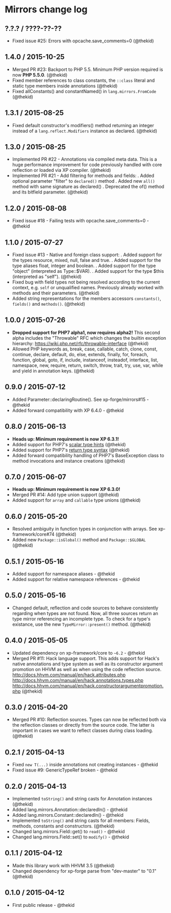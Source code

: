Mirrors change log
==================

## ?.?.? / ????-??-??

* Fixed issue #25: Errors with opcache.save_comments=0
  (@thekid)

## 1.4.0 / 2015-10-25

* Merged PR #23: Backport to PHP 5.5. Minimum PHP version required is
  now **PHP 5.5.0**.
  (@thekid)
* Fixed member references to class constants, the `::class` literal and
  static type members inside annotations
  (@thekid)
* Fixed allConstants() and constantNamed() in `lang.mirrors.FromCode`
  (@thekid)

## 1.3.1 / 2015-08-25

* Fixed default constructor's modifiers() method returning an integer
  instead of a `lang.reflect.Modifiers` instance as declared.
  (@thekid)

## 1.3.0 / 2015-08-25

* Implemented PR #22 - Annotations via compiled meta data. This is a
  huge performance improvement for code previously handled with core
  reflection or loaded via XP compiler.
  (@thekid)
* Implemented PR #21 - Add filtering for methods and fields:
  . Added optional parameter "filter" to `declared()` method
  . Added new `all()` method with same signature as declared()
  . Deprecated the of() method and its bitfield parameter.
  (@thekid)

## 1.2.0 / 2015-08-08

* Fixed issue #18 - Failing tests with opcache.save_comments=0 - @thekid

## 1.1.0 / 2015-07-27

* Fixed issue #13 - Native and foreign class support:
  . Added support for the types resource, mixed, null, false and true.
  . Added support for the type aliases float, integer and boolean.
  . Added support for the type "object" (interpreted as Type::$VAR).
  . Added support for the type $this (interpreted as "self").
  (@thekid)
* Fixed bug with field types not being resolved according to the current
  context, e.g. `self` or unqualified names. Previously already worked
  with methods and their parameters.
  (@thekid)
* Added string representations for the members accessors `constants()`,
  `fields()` and `methods()`.
  (@thekid)

## 1.0.0 / 2015-07-26

* **Dropped support for PHP7 alpha1, now requires alpha2!** This second
  alpha includes the "Throwable" RFC which changes the builtin exception
  hierarchy: https://wiki.php.net/rfc/throwable-interface
  (@thekid)
* Allowed PHP keywords as, break, case, callable, catch, clone, const,
  continue, declare, default, do, else, extends, finally, for, foreach,
  function, global, goto, if, include, instanceof, insteadof, interface,
  list, namespace, new, require, return, switch, throw, trait, try, use,
  var, while and yield in annotation keys.
  (@thekid)

## 0.9.0 / 2015-07-12

* Added Parameter::declaringRoutine(). See xp-forge/mirrors#15 - @thekid
* Added forward compatibility with XP 6.4.0 - @thekid

## 0.8.0 / 2015-06-13

* **Heads up: Minimum requirement is now XP 6.3.1!**
* Added support for PHP7's [scalar type hints](https://wiki.php.net/rfc/scalar_type_hints_v5)
  (@thekid)
* Added support for PHP7's [return type syntax](https://wiki.php.net/rfc/return_types)
  (@thekid)
* Added forward compatibility handling of PHP7's BaseException class
  to method invocations and instance creations
  (@thekid)

## 0.7.0 / 2015-06-07

* **Heads up: Minimum requirement is now XP 6.3.0!**
* Merged PR #14: Add type union support
  (@thekid)
* Added support for `array` and `callable` type unions
  (@thekid)

## 0.6.0 / 2015-05-20

* Resolved ambiguity in function types in conjunction with arrays.
  See xp-framework/core#74
  (@thekid)
* Added new `Package::isGlobal()` method and `Package::$GLOBAL`
  (@thekid)

## 0.5.1 / 2015-05-16

* Added support for namespace aliases - @thekid
* Added support for relative namespace references - @thekid

## 0.5.0 / 2015-05-16

* Changed default, reflection and code sources to behave consistently
  regarding when types are not found. Now, all three sources return
  an type mirror referencing an incomplete type. To check for a type's
  existance, use the new `TypeMirror::present()` method.
  (@thekid)

## 0.4.0 / 2015-05-05

* Updated dependency on xp-framework/core to `~6.2` - @thekid
* Merged PR #11: Hack language support. This adds support for Hack's
  native annotations and type system as well as its constructor argument
  promotion on HHVM as well as when using the code reflection source.
  http://docs.hhvm.com/manual/en/hack.attributes.php
  http://docs.hhvm.com/manual/en/hack.annotations.types.php
  http://docs.hhvm.com/manual/en/hack.constructorargumentpromotion.php
  (@thekid)

## 0.3.0 / 2015-04-20

* Merged PR #10: Reflection sources. Types can now be reflected both via
  the reflection classes or directly from the source code. The latter is
  important in cases we want to reflect classes during class loading.
  (@thekid)

## 0.2.1 / 2015-04-13

* Fixed `new T(...)` inside annotations not creating instances - @thekid
* Fixed issue #9: GenericTypeRef broken - @thekid

## 0.2.0 / 2015-04-13

* Implemented `toString()` and string casts for Annotation instances
  (@thekid)
* Added lang.mirrors.Annotation::declaredIn() - @thekid
* Added lang.mirrors.Constant::declaredIn() - @thekid
* Implemented `toString()` and string casts for all members: Fields,
  methods, constants and constructors.
  (@thekid)
* Changed lang.mirrors.Field::get() to `read()` - @thekid
* Changed lang.mirrors.Field::set() to `modify()` - @thekid

## 0.1.1 / 2015-04-12

* Made this library work with HHVM 3.5
  (@thekid)
* Changed dependency for xp-forge parse from "dev-master" to "0.1"
  (@thekid)

## 0.1.0 / 2015-04-12

* First public release - @thekid
